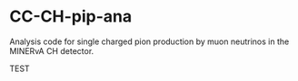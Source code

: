 # CC-CH-pip-ana
Analysis code for single charged pion production by muon neutrinos in the MINERvA CH detector.

TEST
